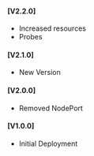 #### [V2.2.0]
* Increased resources
* Probes

#### [V2.1.0]
* New Version

#### [V2.0.0]
* Removed NodePort

#### [V1.0.0]
* Initial Deployment
